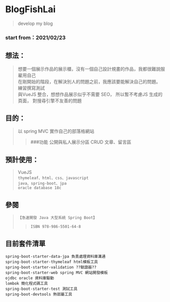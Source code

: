 # BlogFishLai
> develop my blog
### start from：2021/02/23 
## 想法：
> 想要一個展示作品的展示櫃，沒有一個自己設計規畫的作品，我都很難說服雇用自己  
> 在剛開始的階段，在解決別人的問題之前，我應該要能解決自己的問題。  
> 練習撰寫測試  
> 與VueJS 整合，想想作品展示似乎不需要 SEO，
> 所以暫不考慮JS 生成的頁面，
> 對搜尋引擎不友善的問題
> 

## 目的：
> 以 spring MVC 實作自己的部落格網站  
>> ###功能
>> 公開與私人展示分區
>> CRUD 文章、留言區  


## 預計使用：
> VueJS  
> `thymeleaf、html、css、javascript`  
> `java、spring-boot、jpa`  
> `oracle database 18c`

## 參閱
> `【急速開發 Java 大型系統 Spring Boot】`  
>> `ISBN 978-986-5501-64-8`

## 目前套件清單
`spring-boot-starter-data-jpa 負責處理資料庫溝通`  
`spring-boot-starter-thymeleaf html模板工具`  
`spring-boot-starter-validation ??驗證器??`  
`spring-boot-starter-web spring MVC 網站開發模板`  
`ojdbc oracle 資料庫驅動`  
`lombok 簡化程式碼工具`  
`spring-boot-starter-test 測試工具`  
`spring-boot-devtools 熱部屬工具`
